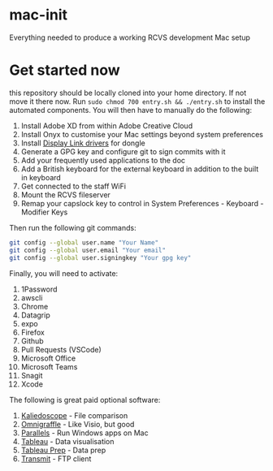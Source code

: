 # mac-init

Everything needed to produce a working RCVS development Mac setup

# Get started now

this repository should be locally cloned into your home directory. If not move it there
now. Run `sudo chmod 700 entry.sh && ./entry.sh` to install the automated components.
You will then have to manually do the following:

1. Install Adobe XD from within Adobe Creative Cloud
2. Install Onyx to customise your Mac settings beyond system preferences
3. Install [Display Link drivers](https://www.displaylink.com/downloads/macos) for
   dongle
4. Generate a GPG key and configure git to sign commits with it
5. Add your frequently used applications to the doc
6. Add a British keyboard for the external keyboard in addition to the built in keyboard
7. Get connected to the staff WiFi
8. Mount the RCVS fileserver
9. Remap your capslock key to control in System Preferences - Keyboard - Modifier Keys

Then run the following git commands:

```bash
git config --global user.name "Your Name"
git config --global user.email "Your email"
git config --global user.signingkey "Your gpg key"
```

Finally, you will need to activate:

1. 1Password
2. awscli
3. Chrome
4. Datagrip
5. expo
6. Firefox
7. Github
8. Pull Requests (VSCode)
9. Microsoft Office
10. Microsoft Teams
11. Snagit
12. Xcode

The following is great paid optional software:

1. [Kaliedoscope](https://www.kaleidoscopeapp.com) - File comparison
2. [Omnigraffle](https://www.omnigroup.com/omnigraffle) - Like Visio, but good
3. [Parallels](https://www.parallels.com/uk) - Run Windows apps on Mac
4. [Tableau](https://www.tableau.com/en-gb/products/desktop) - Data visualisation
5. [Tableau Prep](https://www.tableau.com/en-gb/products/prep) - Data prep
6. [Transmit](https://panic.com/transmit) - FTP client
